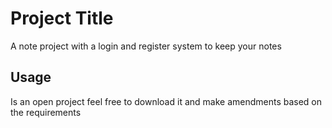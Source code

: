 # Project Title

A note project with a login and register system to keep your notes

## Usage

Is an open project feel free to download it and make amendments based on the requirements


